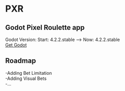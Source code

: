 # PXR
Godot Pixel Roulette app
---
Godot Version: Start: 4.2.2.stable --> Now: 4.2.2.stable
<br>
[Get Godot](https://godotengine.org/download/)

Roadmap
---
-Adding Bet Limitation<br>
-Adding Visual Bets<br>
-...
